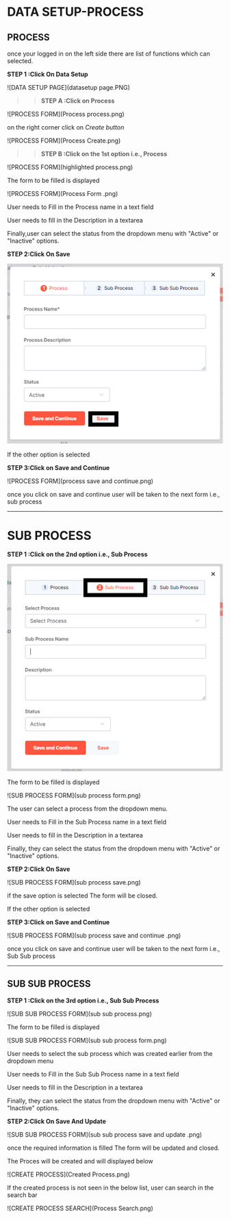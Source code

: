 # DATA SETUP-PROCESS

## **PROCESS**

once your logged in on the left side there are list of functions which can selected.

**STEP 1 :Click On Data Setup**

 ![DATA SETUP PAGE](datasetup page.PNG)


>>**STEP A :Click on Process**

![PROCESS FORM](Process process.png)

 on the right corner click on *Create button*

![PROCESS FORM](Process Create.png)


>>**STEP B :Click on the 1st option i.e., Process**


![PROCESS FORM](highlighted process.png)

The form to be filled is displayed 

![PROCESS FORM](Process Form .png)

User needs to Fill in the  Process name in a text field

User needs to fill in the Description  in a textarea 
 
Finally,user can select the status from the dropdown menu with "Active" or "Inactive" options.

**STEP 2:Click On Save**

![PROCESS FORM](ProcessSave.png)

If the other option is selected 

**STEP 3:Click on Save and Continue**

![PROCESS FORM](process save and continue.png)

once you click on save and continue user will be taken to the next form i.e., sub process

--------------------------------------------------------------------------------------------------------------------

# **SUB PROCESS**

**STEP 1 :Click on the 2nd option i.e., Sub Process**

![SUB PROCESS FORM](subprocess.png)

The form to be filled is displayed 

![SUB PROCESS FORM](sub process form.png)

The user can select a process from the dropdown menu.

User needs to Fill in the Sub Process name in a text field

User needs to fill in the Description  in a textarea 
 
Finally, they can select the status from the dropdown menu with "Active" or "Inactive" options.

**STEP 2:Click On Save**

![SUB PROCESS FORM](sub process save.png)
 
if the save option is selected The form will be closed.

If the other option is selected 

**STEP 3:Click on Save and Continue**

![SUB PROCESS FORM](sub process save and continue .png)

once you click on save and continue user will be taken to the next form i.e., Sub Sub process

---------------------------------------------------------------------------------------------------------------------

## **SUB SUB PROCESS**

**STEP 1 :Click on the 3rd option i.e., Sub Sub Process**

![SUB SUB PROCESS FORM](sub sub process.png)

The form to be filled is displayed 

![SUB SUB PROCESS FORM](sub sub process form.png)

User needs to select the sub process which was created earlier from the dropdown menu

User needs to Fill in the Sub Sub Process name in a text field

User needs to fill in the Description  in a textarea 
 
Finally, they can select the status from the dropdown menu with "Active" or "Inactive" options.

**STEP 2:Click On Save And Update**

![SUB SUB PROCESS FORM](sub sub process save and update .png)
 
once the required information is filled The form will be updated and closed.

The Proces will be created and will displayed below 

![CREATE PROCESS](Created Process.png)

If the created process is not seen in the below list, user can search in the search bar 

![CREATE PROCESS SEARCH](Process Search.png)









